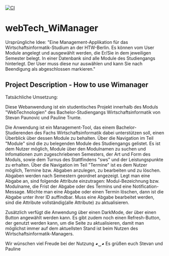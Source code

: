 [![CI](https://github.com/paulineTrunte/webTech_WiManager/actions/workflows/tests.yml/badge.svg)](https://github.com/paulineTrunte/webTech_WiManager/actions/workflows/tests.yml)

# webTech_WiManager

Ursprüngliche Idee: "Eine Management-Applikation für das Wirtschaftsinformatik-Studium an der HTW-Berlin. Es können vom User Module angelegt und ausgewählt werden, die Er/Sie in dem jeweiligen Semester belegt. In einer Datenbank sind alle Module des Studiengangs hinterlegt. Der User muss diese nur auswählen und kann Sie nach Beendigung als abgeschlossen markieren."

## Project Description - How to use Wimanager

Tatsächliche Umsetzung:

Diese Webanwendung ist ein studentisches Projekt innerhalb des Moduls "WebTechnologien" des Bachelor-Studiengangs Wirtschaftsinformatik von Stevan Paunovic und Pauline Trunte.

Die Anwendung ist ein Management-Tool, das einem Bachelor-Studierenden des Fachs Wirtschaftsinformatik dabei unterstützen soll, einen Überblick über dessen Module zu behalten.
Über die Navigation im Teil "Module" sind die zu belegenden Module des Studiengangs gelistet. Es ist dem Nutzer möglich, Module über den Modulnamen zu suchen und Infomationen zum zugeschriebenen Semesters, der Art und Form des Moduls, sowie dem Turnus des Stattfindens "sws" und der Leistungspunkte zu erhalten.
Über die Navigation im Teil "Termine" ist es dem Nutzer möglich, Termine bzw. Abgaben anzulegen, zu bearbeiten und zu löschen. Abgaben werden nach Semestern geordnet angezeigt. Legt man eine Abgabe an, sind folgende Attribute einzutragen: Modul-Bezeichnung bzw. Modulname, die Frist der Abgabe oder des Termins und eine Notification-Message. Möchte man eine Abgabe oder einen Termin löschen, dann ist die Abgabe unter ihrer ID auffindbar. Muss eine Abgabe bearbeitet werden, sind die Attribute vollständig(alle Attribute) zu aktualisieren.

Zusätzlich verfügt die Anwendung über einen DarkMode, der über einen Button angewählt werden kann.
Es gibt zudem noch einen Refresh-Button, der genutzt werden kann, um die Seite zu aktualisieren, damit man möglichst immer auf dem aktuellsten Stand ist beim Nutzen des Wirtschaftsinformatik-Managers.

Wir wünschen viel Freude bei der Nutzung ◕‿◕ Es grüßen euch Stevan und Pauline

